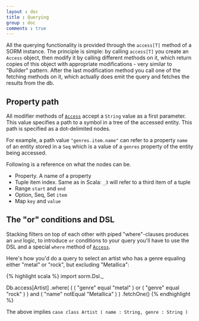 ```yaml
---
layout : doc
title : Querying
group : doc
comments : true
---
```


All the querying functionality is provided through the `access[T]` method of a SORM instance. The principle is simple: by calling `access[T]` you create an `Access` object, then modify it by calling different methods on it, which return copies of this object with appropriate modifications - very similar to "Builder" pattern. After the last modification method you call one of the fetching methods on it, which actually does emit the query and fetches the results from the db.

## Property path

All modifier methods of [`Access`](http://nikita-volkov.github.com/sorm/api/#sorm.Access) accept a `String` value as a first parameter. This value specifies a path to a symbol in a tree of the accessed entity. This path is specified as a dot-delimited nodes. 

For example, a path value `"genres.item.name"` can refer to a property `name` of an entity stored in a `Seq` which is a value of a `genres` property of the entity being accessed.

Following is a reference on what the nodes can be.
* Property. A name of a property
* Tuple item index. Same as in Scala: `_3` will refer to a third item of a tuple
* Range `start` and `end`
* Option, Seq, Set `item`
* Map `key` and `value`

## The "or" conditions and DSL

Stacking filters on top of each other with piped "where"-clauses produces an `and` logic, to introduce `or` conditions to your query you'll have to use the DSL and a special `where` method of [`Access`](http://nikita-volkov.github.com/sorm/api/#sorm.Access).

Here's how you'd do a query to select an artist who has a genre equaling either "metal" or "rock", but excluding "Metallica":

{% highlight scala %}
import sorm.Dsl._

Db.access[Artist]
  .where( 
    ( ( "genre" equal "metal" ) or
      ( "genre" equal "rock" ) ) and
    ( "name" notEqual "Metallica" )
  )
  .fetchOne()
{% endhighlight %}

The above implies `case class Artist ( name : String, genre : String )`